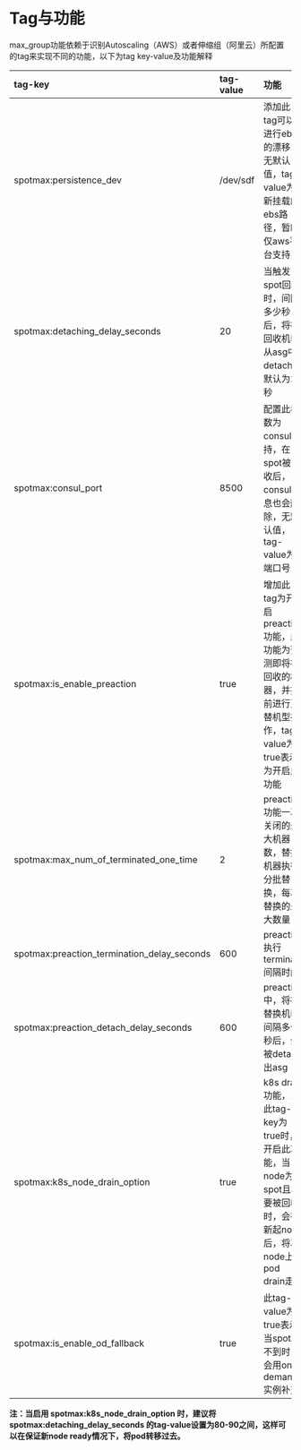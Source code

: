 # Tag与功能

max\_group功能依赖于识别Autoscaling（AWS）或者伸缩组（阿里云）所配置的tag来实现不同的功能，以下为tag key-value及功能解释

| tag-key | tag-value | 功能 |
| :--- | :--- | :--- |
| spotmax:persistence\_dev | /dev/sdf | 添加此tag可以进行ebs的漂移，无默认值，tag-value为新挂载的ebs路径，暂时仅aws平台支持 |
| spotmax:detaching\_delay\_seconds | 20 | 当触发spot回收时，间隔多少秒后，将被回收机器从asg中detach，默认为20秒 |
| spotmax:consul\_port | 8500 | 配置此参数为consul支持，在spot被回收后，consul信息也会删除，无默认值，tag-value为端口号 |
| spotmax:is\_enable\_preaction | true | 增加此tag为开启preaction功能，此功能为预测即将被回收的机器，并提前进行更替机型操作，tag-value为true表示为开启此功能 |
| spotmax:max\_num\_of\_terminated\_one\_time | 2 | preaction功能一次关闭的最大机器数，替换机器执行分批替换，每次替换的最大数量 |
| spotmax:preaction\_termination\_delay\_seconds | 600 | preaction执行terminate间隔时间 |
| spotmax:preaction\_detach\_delay\_seconds | 600 | preaction中，将被替换机器间隔多少秒后，会被detach出asg |
| spotmax:k8s\_node\_drain\_option | true | k8s drain功能，当此tag-key为true时，开启此功能，当node为spot且将要被回收时，会在新起node后，将次node上的pod drain走 |
| spotmax:is\_enable\_od\_fallback | true | 此tag-value为true表示当spot拿不到时，会用on-demand实例补充 |

**注：当启用 spotmax:k8s\_node\_drain\_option 时，建议将spotmax:detaching\_delay\_seconds 的tag-value设置为80-90之间，这样可以在保证新node ready情况下，将pod转移过去。**

